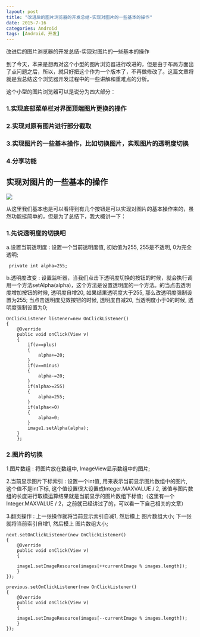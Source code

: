 ```yaml
---
layout: post
title: "改进后的图片浏览器的开发总结-实现对图片的一些基本的操作"
date: 2015-7-16
categories: Android
tags: [Android，开发]
---
```

改进后的图片浏览器的开发总结-实现对图片的一些基本的操作

<!-- more -->

到了今天，本来是想再对这个小型的图片浏览器进行改进的，但是由于布局方面出了点问题之后，所以，就只好把这个作为一个版本了，不再做修改了。这篇文章将就是我总结这个浏览器开发过程中的一些讲解和重难点的分析。

这个小型的图片浏览器可以是说分为四大部分：

### 1.实现底部菜单栏对界面顶端图片更换的操作

### 2.实现对原有图片进行部分截取

### 3.实现图片的一些基本操作，比如切换图片，实现图片的透明度切换

### 4.分享功能


## 实现对图片的一些基本的操作
![](http://img-storage.qiniudn.com/15-7-16/80687588.jpg)

从这里我们基本也是可以看得到有几个按钮是可以实现对图片的基本操作来的，虽然功能挺简单的，但是为了总结下，我大概讲一下：


### 1.先说透明度的切换吧

a.设置当前透明度 : 设置一个当前透明度值, 初始值为255, 255是不透明, 0为完全透明;

     private int alpha=255;

b.透明度改变 : 设置监听器，当我们点击下透明度切换的按钮的时候，就会执行调用一个方法setAlpha(alpha)，这个方法是设置透明度的一个方法。的当点击透明度增加按钮的时候, 透明度自增20, 如果结果透明度大于255, 那么改透明度强制设置为255; 当点击透明度见效按钮的时候, 透明度自减20, 当透明度小于0的时候, 透明度强制设置为0;

    OnClickListener listener=new OnClickListener()
	{
		@Override
		public void onClick(View v)
		{
			if(v==plus)
			{
				alpha+=20;
			}
			if(v==minus)
			{
				alpha-=20;
			}
			if(alpha>=255)
			{
				alpha=255;
			}
			if(alpha<=0)
			{
				alpha=0;
			}
			image1.setAlpha(alpha);
		}
		};


### 2.图片的切换
1.图片数组 : 将图片放在数组中, ImageView显示数组中的图片;

2.当前显示图片下标索引 : 设置一个int值, 用来表示当前显示图片数组中的图片, 这个值不是int下标, 这个值设置很大设置成Integer.MAXVALUE / 2, 该值与图片数组的长度进行取模运算结果就是当前显示的图片数组下标值;（这里有一个Integer.MAXVALUE / 2，之前就已经讲过了的，可以看一下自己相关的文章）

3.翻页操作 : 上一张操作就将当前显示索引自减1, 然后模上 图片数组大小; 下一张就将当前索引自增1, 然后模上 图片数组大小;

	
	next.setOnClickListener(new OnClickListener()
	{
		@Override
		public void onClick(View v)
		{

		image1.setImageResource(images[++currentImage % images.length]);
		}
	});
	
	previous.setOnClickListener(new OnClickListener()
	{
		@Override
		public void onClick(View v)
		{

		image1.setImageResource(images[--currentImage % images.length]);
		}
	});
     